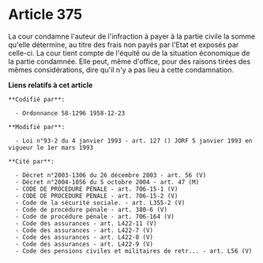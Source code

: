 # Article 375

La cour condamne l'auteur de l'infraction à payer à la partie civile la somme qu'elle détermine, au titre des frais non payés
par l'Etat et exposés par celle-ci. La cour tient compte de l'équité ou de la situation économique de la partie condamnée.
Elle peut, même d'office, pour des raisons tirées des mêmes considérations, dire qu'il n'y a pas lieu à cette condamnation.

**Liens relatifs à cet article**

	**Codifié par**:

	  - Ordonnance 58-1296 1958-12-23

	**Modifié par**:

	  - Loi n°93-2 du 4 janvier 1993 - art. 127 () JORF 5 janvier 1993 en vigueur le 1er mars 1993

	**Cité par**:

	  - Décret n°2003-1306 du 26 décembre 2003 - art. 56 (V)
	  - Décret n°2004-1056 du 5 octobre 2004 - art. 47 (M)
	  - CODE DE PROCEDURE PENALE - art. 706-15-1 (V)
	  - CODE DE PROCEDURE PENALE - art. 706-15-2 (V)
	  - Code de la sécurité sociale. - art. L355-2 (V)
	  - Code de procédure pénale - art. 380-6 (V)
	  - Code de procédure pénale - art. 706-164 (V)
	  - Code des assurances - art. L422-11 (V)
	  - Code des assurances - art. L422-7 (V)
	  - Code des assurances - art. L422-8 (V)
	  - Code des assurances - art. L422-9 (V)
	  - Code des pensions civiles et militaires de retr... - art. L56 (V)
